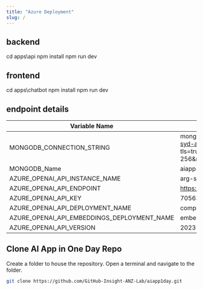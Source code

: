 ```yaml
---
title: "Azure Deployment"
slug: /
---
```



## backend

cd apps\api
npm install
npm run dev

## frontend

cd apps\chatbot
npm install
npm run dev

## endpoint details



|Variable Name| Value|
|----------------------------------------|-----------------------------------------------------------------------------------------------------------------------------------|
|MONGODB_CONNECTION_STRING|mongodb+srv://aiapp1dayadmin:Aiapp1daypassword123@arg-syd-aiapp1day-mongo.mongocluster.cosmos.azure.com/?tls=true&authMechanism=SCRAM-SHA-256&retrywrites=false&maxIdleTimeMS=120000&tlsInsecure=true|
|MONGODB_Name|aiapp1day_your_name_your_lucky_number
|AZURE_OPENAI_API_INSTANCE_NAME|arg-syd-aiapp1day-openai|
|AZURE_OPENAI_API_ENDPOINT|https://arg-syd-aiapp1day-openai.openai.azure.com/|
|AZURE_OPENAI_API_KEY|70563d5a57cc45999cdd80b9bf50ed4d|
|AZURE_OPENAI_API_DEPLOYMENT_NAME|completions|
|AZURE_OPENAI_API_EMBEDDINGS_DEPLOYMENT_NAME|embeddings|
|AZURE_OPENAI_API_VERSION|2023-09-01-preview|


## Clone AI App in One Day Repo

Create a folder to house the repository. Open a terminal and navigate to the folder.

```bash
git clone https://github.com/GitHub-Insight-ANZ-Lab/aiapp1day.git
```
